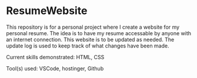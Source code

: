 # ResumeWebsite
This repository is for a personal project where I create a website for my personal resume. The idea is to have my resume accessable by anyone with an internet connection. This website is to be updated as needed. The update log is used to keep track of what changes have been made.

Current skills demonstrated: HTML, CSS

Tool(s) used: VSCode, hostinger, Github
